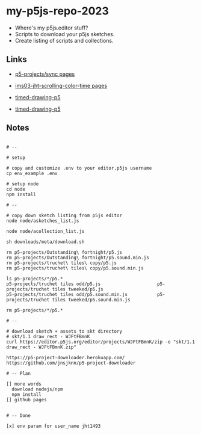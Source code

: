 # my-p5js-repo-2023

- Where's my p5js.editor stuff?
- Scripts to download your p5js sketches.
- Create listing of scripts and collections.

## Links

- [p5-projects/sync pages](https://jht9629-nyu.github.io/my-p5js-repo-2023/p5-projects/sync/)

- [ims03-jht-scrolling-color-time pages](https://jht9629-nyu.github.io/my-p5js-repo-2023/p5-projects/ims03-jht-scrolling-color-time/)

- [timed-drawing-p5](https://jht9629-nyu.github.io/my-p5js-repo-2023/p5-projects/timed-drawing-p5/)

- [timed-drawing-p5](https://jht9629-nyu.github.io/my-p5js-repo-2023/p5-projects/timed-drawing-classes/)

## Notes

```

# --

# setup

# copy and customize .env to your editor.p5js username
cp env_example .env

# setup node
cd node
npm install

# --

# copy down sketch listing from p5js editor
node node/asketches_list.js

node node/acollection_list.js

sh downloads/meta/download.sh

rm p5-projects/Outstanding\ fortnight/p5.js
rm p5-projects/Outstanding\ fortnight/p5.sound.min.js
rm p5-projects/truchet\ tiles\ copy/p5.js
rm p5-projects/truchet\ tiles\ copy/p5.sound.min.js

ls p5-projects/*/p5.*
p5-projects/truchet tiles odd/p5.js                     p5-projects/truchet tiles tweeked/p5.js
p5-projects/truchet tiles odd/p5.sound.min.js           p5-projects/truchet tiles tweeked/p5.sound.min.js

rm p5-projects/*/p5.*

# --

# download sketch + assets to skt directory
# skt/1.1 draw_rect - WJFtFBmnK
curl https://editor.p5js.org/editor/projects/WJFtFBmnK/zip -o "skt/1.1 draw_rect - WJFtFBmnK.zip"

https://p5-project-downloader.herokuapp.com/
https://github.com/jnsjknn/p5-project-downloader

# -- Plan

[] more words
  download nodejs/npm
  npm install
[] github pages


# -- Done

[x] env param for user_name jht1493

```
